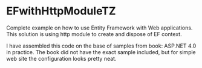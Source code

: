 EFwithHttpModuleTZ
==================

Complete example on how to use Entity Framework with Web applications. This solution is using http module to create and dispose of EF context.

I have assembled this code on the base of samples from book: ASP.NET 4.0 in practice. The book did not have the exact sample included, but for simple web site the configuration looks pretty neat. 